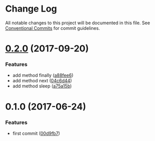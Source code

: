 # Change Log

All notable changes to this project will be documented in this file.
See [Conventional Commits](https://conventionalcommits.org) for commit guidelines.

<a name="0.2.0"></a>
# [0.2.0](https://github.com/yisraelx/promises/compare/v0.1.0...v0.2.0) (2017-09-20)


### Features

* add method finally ([a88fee6](https://github.com/yisraelx/promises/commit/a88fee6))
* add method next ([04c6d44](https://github.com/yisraelx/promises/commit/04c6d44))
* add method sleep ([a75a15b](https://github.com/yisraelx/promises/commit/a75a15b))




<a name="0.1.0"></a>
# 0.1.0 (2017-06-24)


### Features

* first commit ([00d9fb7](https://github.com/yisraelx/promises/commit/00d9fb7))
